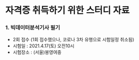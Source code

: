 # 자격증 취득하기 위한 스터디 자료

### 1. 빅데이터분석기사 필기   
  - 2회 접수 (1회 접수했으나, 코로나 3차 유행으로 시험일정 취소됨)   
  - 시험일 : 2021.4.17(토) 오전10시   
  - 시험장소 : (서울)봉영여중   
